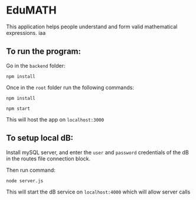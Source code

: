 # EduMATH
This application helps people understand and form valid mathematical expressions.
iaa
## To run the program:

Go in the `backend` folder:
```
npm install
```
Once in the `root` folder run the following commands:
```
npm install

npm start
```
This will host the app on `localhost:3000`

## To setup local dB:
Install mySQL server, and enter the `user` and `password` credentials of the dB in the routes file connection block.

Then run command:
```
node server.js
```
This will start the dB service on `localhost:4000` which will allow server calls
